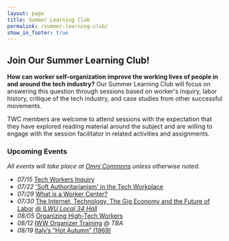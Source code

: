 ```yaml
---
layout: page
title: Summer Learning Club
permalink: /summer-learning-club/
show_in_footer: true
---
```


## Join Our Summer Learning Club!

**How can worker self-organization improve the working lives of people in and around the tech industry?** Our Summer Learning Club will focus on answering this question through sessions based on worker's inquiry, labor history, critique of the tech industry, and case studies from other successful movements.

TWC members are welcome to attend sessions with the expectation that they have explored reading material around the subject and are willing to engage with the session facilitator in related activities and assignments.

### Upcoming Events
*All events will take place at [Omni Commons](https://omnicommons.org/) unless otherwise noted.*

- *07/15* [Tech Workers Inquiry](/summer-learning-club/1)
- *07/22* ['Soft Authoritarianism' in the Tech Workplace](/summer-learning-club/2)
- *07/29* [What is a Worker Center?](/summer-learning-club/5)
- *07/30* [The Internet, Technology, The Gig Economy and the Future of Labor](/summer-learning-club/4) *[@ ILWU Local 34 Hall](https://www.google.com/maps/place/ILWU+Local+34/@37.7798541,-122.3905908,17z/data=!3m1!4b1!4m5!3m4!1s0x808f7fd83bdd2649:0x277334970df1ad40!8m2!3d37.7798499!4d-122.3884021)*
- *08/05* [Organizing High-Tech Workers](/summer-learning-club/3)
- *08/12* [IWW Organizer Training](/summer-learning-club/6) *@ TBA*
- *08/19* [Italy’s “Hot Autumn” (1969)](/summer-learning-club/7)
